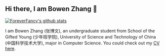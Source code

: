 ## Hi there, I am Bowen Zhang 👋

[![ForeverFancy's github stats](https://github-readme-stats.vercel.app/api?username=ForeverFancy)](https://github.com/anuraghazra/github-readme-stats)

I am Bowen Zhang (张博文), an undergraduate student from School of the Gifted Young (少年班学院), University of Science and Technology of China (中国科学技术大学), major in Computer Science. You could check out my [CV here](http://home.ustc.edu.cn/~zhangbowen/CV/Bowen%20Zhang's%20CV.pdf).

<!--
**ForeverFancy/ForeverFancy** is a ✨ _special_ ✨ repository because its `README.md` (this file) appears on your GitHub profile.

Here are some ideas to get you started:

- 🔭 I’m currently working on ...
- 🌱 I’m currently learning ...
- 👯 I’m looking to collaborate on ...
- 🤔 I’m looking for help with ...
- 💬 Ask me about ...
- 📫 How to reach me: ...
- 😄 Pronouns: ...
- ⚡ Fun fact: ...
-->
